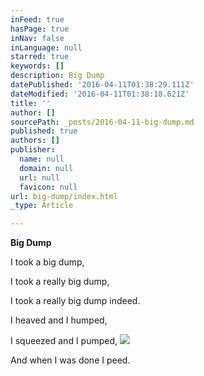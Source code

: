 ```yaml
---
inFeed: true
hasPage: true
inNav: false
inLanguage: null
starred: true
keywords: []
description: Big Dump
datePublished: '2016-04-11T01:38:29.111Z'
dateModified: '2016-04-11T01:38:18.621Z'
title: ''
author: []
sourcePath: _posts/2016-04-11-big-dump.md
published: true
authors: []
publisher:
  name: null
  domain: null
  url: null
  favicon: null
url: big-dump/index.html
_type: Article

---
```

**Big Dump**

I took a big dump,

I took a really big dump,

I took a really big dump indeed.

I heaved and I humped,

I squeezed and I pumped,
![](https://the-grid-user-content.s3-us-west-2.amazonaws.com/8d433940-7651-49c3-95a6-7f069f5fe71b.jpg)

And when I was done I peed.